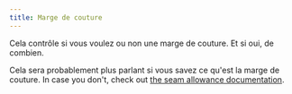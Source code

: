 ```yaml
---
title: Marge de couture
---
```


Cela contrôle si vous voulez ou non une marge de couture. Et si oui, de combien.

Cela sera probablement plus parlant si vous savez ce qu'est la marge de couture. In case you don't, check out [the seam allowance documentation](/docs/sewing/seam-allowance).
